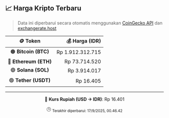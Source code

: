 

<!-- HARGA_KRIPTO -->
## 📈 Harga Kripto Terbaru

> Data ini diperbarui secara otomatis menggunakan [CoinGecko API](https://www.coingecko.com/) dan [exchangerate.host](https://exchangerate.host/)

<div align="center">

| 🪙 Token | 💰 Harga (IDR) |
|:------:|---------------:|
| 🟠 **Bitcoin (BTC)**   | Rp 1.912.312.715 |
| 🔵 **Ethereum (ETH)**  | Rp 73.714.520 |
| 🟣 **Solana (SOL)**    | Rp 3.914.017 |
| 🟢 **Tether (USDT)**   | Rp 16.405 |

---

💱 **Kurs Rupiah (USD → IDR)**: Rp 16.401

🕒 <sub>Terakhir diperbarui: 17/9/2025, 00.46.42</sub>

</div>
<!-- /HARGA_KRIPTO -->